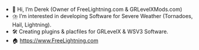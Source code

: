 - 👋 Hi, I’m Derek (Owner of FreeLightning.com & GRLevelXMods.com)
- ⛈️ I’m interested in developing Software for Severe Weather (Tornadoes, Hail, Lightning). 
- 🛠️ Creating plugins & placfiles for GRLevelX & WSV3 Software.
- 🏠 https://www.FreeLightning.com

<!---
derekm22098/derekm22098 is a ✨ special ✨ repository because its `README.md` (this file) appears on your GitHub profile.
You can click the Preview link to take a look at your changes.
--->
